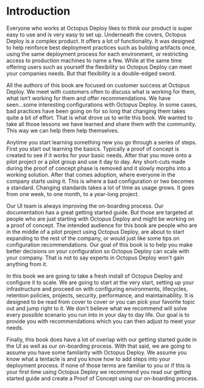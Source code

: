 # Introduction
Everyone who works at Octopus Deploy likes to think our product is super easy to use and is very easy to set up.  Underneath the covers, Octopus Deploy is a complex product.  It offers a lot of functionality.  It was designed to help reinforce best deployment practices such as building artifacts once, using the same deployment process for each environment, or restricting access to production machines to name a few.  While at the same time offering users such as yourself the flexibility so Octopus Deploy can meet your companies needs.  But that flexibility is a double-edged sword.  

All the authors of this book are focused on customer success at Octopus Deploy.  We meet with customers often to discuss what is working for them, what isn’t working for them and offer recommendations.  We have seen...some interesting configurations with Octopus Deploy.  In some cases, bad practices have been going on for so long that changing them takes quite a bit of effort.  That is what drove us to write this book.  We wanted to take all those lessons we have learned and share them with the community.  This way we can help them help themselves.

Anytime you start learning something new you go through a series of steps.  First you start out learning the basics.  Typically a proof of concept is created to see if it works for your basic needs.  After that you move onto a pilot project or a pilot group and use it day to day.  Any short-cuts made during the proof of concept phase is removed and it slowly morphs into a working solution.  After that comes adoption, where everyone in the company starts using it.  This is where a bad configuration or two becomes a standard.  Changing standards takes a lot of time as usage grows.  It goes from one week, to one month, to a year-long project.  

Our UI team is always improving the on-boarding process.  Our documentation has a great getting started guide.  But those are targeted at people who are just starting with Octopus Deploy and might be working on a proof of concept.  The intended audience for this book are people who are in the middle of a pilot project using Octopus Deploy, are about to start expanding to the rest of the company, or would just like some tips on configuration recommendations.  Our goal of this book is to help you make better decisions on your configuration so Octopus Deploy can scale with your company.  That is not to say experts in Octopus Deploy won't gain anything from it.  

In this book we are going to take a fresh install of Octopus Deploy and configure it to scale.  We are going to start at the very start, setting up your infrastructure and proceed on with configuring environments, lifecycles, retention policies, projects, security, performance, and maintainability.  It is designed to be read from cover to cover or you can pick your favorite topic out and jump right to it.  We don't believe what we recommend will solve every possible scenario you run into in your day to day life.  Our goal is to provide you with recommendations which you can then adjust to meet your needs.

Finally, this book does have a lot of overlap with our getting started guide in the UI as well as our on-boarding process.  With that said, we are going to assume you have some familarity with Octopus Deploy.  We assume you know what a tentacle is and you know how to add steps into your deployment process.  If none of those terms are familiar to you or if this is your first time using Octopus Deploy we recommend you read our getting started guide and create a Proof of Concept using our on-boarding process.